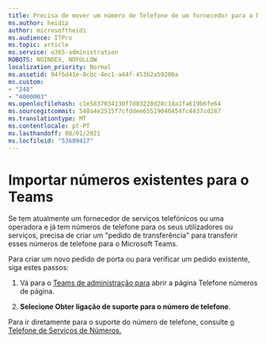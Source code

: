 ```yaml
---
title: Precisa de mover um número de Telefone de um fornecedor para a Microsoft?
ms.author: heidip
author: microsoftheidi
ms.audience: ITPro
ms.topic: article
ms.service: o365-administration
ROBOTS: NOINDEX, NOFOLLOW
localization_priority: Normal
ms.assetid: 94f6d41e-8cbc-4ec1-a44f-453b2a59206a
ms.custom:
- "248"
- "4000003"
ms.openlocfilehash: c1e5837034130f7d03220d28c1da1fa619b6fe64
ms.sourcegitcommit: 540a4e2515f7cfddee65519046454fc4437cd287
ms.translationtype: MT
ms.contentlocale: pt-PT
ms.lasthandoff: 08/01/2021
ms.locfileid: "53689417"
---
```

# <a name="port-existing-numbers-to-teams"></a>Importar números existentes para o Teams

Se tem atualmente um fornecedor de serviços telefónicos ou uma operadora e já tem números de telefone para os seus utilizadores ou serviços, precisa de criar um "pedido de transferência" para transferir esses números de telefone para o Microsoft Teams.  

Para criar um novo pedido de porta ou para verificar um pedido existente, siga estes passos: 

1. Vá para o [Teams de administração para](https://admin.teams.microsoft.com/phone-numbers) abrir a página Telefone números de página. 

1. **Selecione Obter ligação de suporte para o número de telefone**. 

Para ir diretamente para o suporte do número de telefone, consulte [o Telefone de Serviços de Números.](https://pstnsd.powerappsportals.com/)  